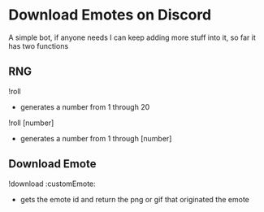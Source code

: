 # Download Emotes on Discord

A simple bot, if anyone needs I can keep adding more stuff into it, so far it has two functions

## RNG
!roll
- generates a number from 1 through 20

!roll [number]
- generates a number from 1 through [number]

## Download Emote
!download :customEmote\:
- gets the emote id and return the png or gif that originated the emote
